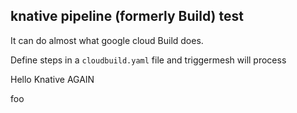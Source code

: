 ## knative pipeline (formerly Build) test

It can do almost what google cloud Build does.

Define steps in a `cloudbuild.yaml` file and triggermesh will process


Hello Knative AGAIN

foo
